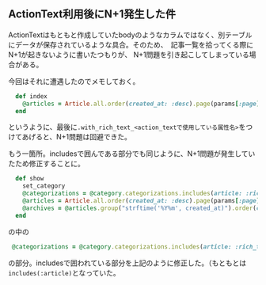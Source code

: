 ## ActionText利用後にN+1発生した件

ActionTextはもともと作成していたbodyのようなカラムではなく、別テーブルにデータが保存されているような具合。そのため、　記事一覧を拾ってくる際にN+1が起きないように書いたつもりが、
N+1問題を引き起こしてしまっている場合がある。

今回はそれに遭遇したのでメモしておく。

``` ruby
  def index
    @articles = Article.all.order(created_at: :desc).page(params[:page]).per(10).with_rich_text_body
  end
```

というように、最後に`.with_rich_text_<action_textで使用している属性名>`をつけてあげると、N+1問題は回避できた。

もう一箇所。includesで囲んである部分でも同じように、N+1問題が発生していたため修正することに。

``` ruby
  def show
    set_category
    @categorizations = @category.categorizations.includes(article: :rich_text_body).order(:created_at).page(params[:page]).per(10)
    @articles = Article.all.order(created_at: :desc).page(params[:page]).per(10)
    @archives = @articles.group("strftime('%Y%m', created_at)").order(created_at: :desc).count
  end
```
の中の
``` ruby
 @categorizations = @category.categorizations.includes(article: :rich_text_body).order(:created_at).page(params[:page]).per(10)
 ```
 の部分。includesで囲われている部分を上記のように修正した。（もともとは`includes(:article)`となっていた。
 
 
 
